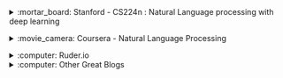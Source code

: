 <!-- !!!!!!!!!!!!!!!!!!!!! CLASSES !!!!!!!!!!!!!!!!!!!!!-->
<div>
<details>
<summary>:mortar_board: Stanford - CS224n : Natural Language processing with deep learning</summary>
<div markdown='1'>

+ Author : [C. Manning](https://nlp.stanford.edu/manning/){:.mdLink}, [R. Socher](http://www.socher.org/){:.mdLink}
+ Review : Excellent class for understanding state of the art NLP methods. As the name of the class suggests, it talks very little in "older" NLP methods, it focuses on deep learning and the use of the "newer" word embeddings (~2013). You should probably have some machine learning knowledge to take ful advantage of the class.
+ Recommend as : 
    * Course to effectively apply and understand state-of-the art NLP methods.
+ Notes : Probably the most famous state-of-the art NLP class (in 2017). The NLP version of the other famous Stanford class : CS231n. I watched the older version but I think that the review still holds (even though 2 courses merged in this one).
+ Level : Intermediate-Advanced. 
+ [Link](https://www.youtube.com/playlist?list=PLU40WL8Ol94IJzQtileLTqGZuXtGlLMP_){:.mdLink}

</div>
</details>
</div> 


<p></p>
<!-- !!!!!!!!!!!!!!!!!!!!! MOOCS !!!!!!!!!!!!!!!!!!!!!-->
<div>
<details>
<summary>:movie_camera: Coursera - Natural Language Processing </summary>
<div markdown='1'>

+ Author : [M. Collins](http://www.cs.columbia.edu/~mcollins/){:.mdLink}.
+ Review : Excellent MOOC which gives you a in depth view of the major algorithms which were done in NLP before the "deep-learning era". I've rarely seen a professor keeping such a level of clarity during the whole course.
+ Recommend as : 
    * Course if you are starting in NLP but are serious about continuing.
    * Course if you have applied deep learning to NLP, but would like to really understand this very interesting field.
+ Notes : Unfortunately not given on Coursera anymore. I understand that giving such a class must take a huge amount of time, but I'm a bit disappointed that they didn't put the old videos on youtube. Thankfully, you can still find someone who put the videos up.
+ Level : Beginner-Intermediate. 
+ [Link](https://www.youtube.com/watch?v=mieV29RVpuQ&index=1&list=PL0ap34RKaADMjqjdSkWolD-W2VSCyRUQC){:.mdLink}

</div>
</details>
</div> 

<p></p>
<!-- !!!!!!!!!!!!!!!!!!!!! Blogs !!!!!!!!!!!!!!!!!!!!!-->
<div>
<details>
<summary>:computer: Ruder.io </summary>
<div markdown='1'>

+ Author : [S. Ruder](http://ruder.io/about/){:.mdLink}.
+ Review : Excellent MOOC which gives you a in depth view of the major algorithms which were done in NLP before the "deep-learning era". I've rarely seen a professor keeping such a level of clarity during the whole course.
* Review : Top quality NLP and Deep Learning posts, that are very easy to read.
+ Level : Advanced. 
+ [Link](http://ruder.io/){:.mdLink}

</div>
</details>
</div> 

<div>
<details>
<summary>:computer: Other Great Blogs </summary>
<div markdown='1'>
* [Explosion](https://explosion.ai/blog/){:.mdLink} applied NLP
</div>
</details>
</div> 